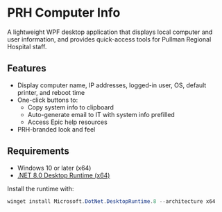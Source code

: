 # PRH Computer Info

A lightweight WPF desktop application that displays local computer and user information, and provides quick-access tools for Pullman Regional Hospital staff.

## Features
- Display computer name, IP addresses, logged-in user, OS, default printer, and reboot time
- One-click buttons to:
  - Copy system info to clipboard
  - Auto-generate email to IT with system info prefilled
  - Access Epic help resources
- PRH-branded look and feel

## Requirements
- Windows 10 or later (x64)
- [.NET 8.0 Desktop Runtime (x64)](https://dotnet.microsoft.com/en-us/download/dotnet/8.0/runtime)

Install the runtime with:

```powershell
winget install Microsoft.DotNet.DesktopRuntime.8 --architecture x64
